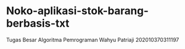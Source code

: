 # Noko-aplikasi-stok-barang-berbasis-txt
Tugas Besar Algoritma Pemrograman Wahyu Patriaji 202010370311197
